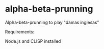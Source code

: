 # alpha-beta-prunning
Alpha-beta-prunning to play "damas inglesas"

Requirements:

Node.js and CLISP installed 
